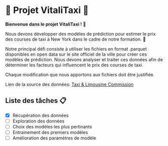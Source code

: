 # :oncoming_taxi: Projet VitaliTaxi :oncoming_taxi:
**Bienvenue dans le projet VitaliTaxi !** 👋 

Nous devons développer des modèles de prédiction pour estimer le prix des courses de taxi à New York dans le cadre de notre formation. 🗽

Notre principal défi consiste à utiliser les fichiers en format .parquet disponibles en open data sur le site officiel de la ville pour créer ces modèles de prédiction. Nous devons analyser et traiter ces données afin de déterminer les facteurs qui influencent le prix des courses de taxi.

Chaque modification que nous apportons aux fichiers doit être justifiée.

Lien de la source des données: [Taxi & Limousine Commission](https://www.nyc.gov/site/tlc/about/tlc-trip-record-data.page)

## Liste des tâches :clipboard:

- [X] Récupération des données
- [ ] Exploration des données
- [ ] Choix des modèles les plus pertinants
- [ ] Entrainement des premiers modèles
- [ ] Amélioration des paramètres de modèle
